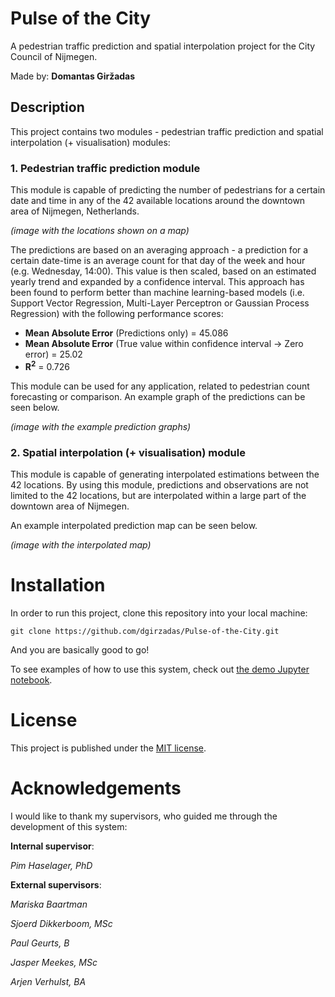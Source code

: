 # Pulse of the City
A pedestrian traffic prediction and spatial interpolation project for the City Council of Nijmegen.

Made by: __Domantas Giržadas__
## Description

This project contains two modules - pedestrian traffic prediction and spatial interpolation (+ visualisation) modules:

### 1. **Pedestrian traffic prediction module**
This module is capable of predicting the number of pedestrians for a certain date and time in any of the 42 available locations around the downtown area of Nijmegen, Netherlands.

*(image with the locations shown on a map)*

The predictions are based on an averaging approach - a prediction for a certain date-time is an average count for that day of the week and hour (e.g. Wednesday, 14:00). This value is then scaled, based on an estimated yearly trend and expanded by a confidence interval. This approach has been found to perform better than machine learning-based models (i.e. Support Vector Regression, Multi-Layer Perceptron or Gaussian Process Regression) with the following performance scores:

- **Mean Absolute Error** (Predictions only) = 45.086
- **Mean Absolute Error** (True value within confidence interval -> Zero error) = 25.02
- **R<sup>2</sup>** = 0.726

This module can be used for any application, related to pedestrian count forecasting or comparison. An example graph of the predictions can be seen below.

*(image with the example prediction graphs)*

### 2. Spatial interpolation (+ visualisation) module

This module is capable of generating interpolated estimations between the 42 locations. By using this module, predictions and observations are not limited to the 42 locations, but are interpolated within a large part of the downtown area of Nijmegen.

An example interpolated prediction map can be seen below.

*(image with the interpolated map)*

# Installation

In order to run this project, clone this repository into your local machine:

```
git clone https://github.com/dgirzadas/Pulse-of-the-City.git
```

And you are basically good to go!

To see examples of how to use this system, check out [the demo Jupyter notebook](Demo.ipynb).

# License
This project is published under the [MIT license](LICENSE).

# Acknowledgements
I would like to thank my supervisors, who guided me through the development of this system:

**Internal supervisor**:

*Pim Haselager, PhD*

**External supervisors**:

*Mariska Baartman*

*Sjoerd Dikkerboom, MSc*

*Paul Geurts, B*

*Jasper Meekes, MSc*

*Arjen Verhulst, BA*

